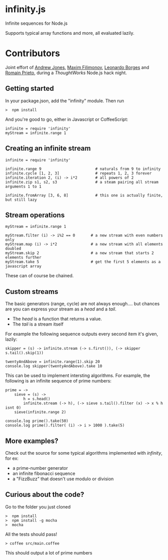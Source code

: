 # infinity.js

Infinite sequences for Node.js

Supports typical array functions and more, all evaluated lazily.

# Contributors

Joint effort of [Andrew Jones](https://github.com/akjones), [Maxim Filimonov](https://github.com/Maxim-Filimonov), [Leonardo Borges](https://github.com/leonardoborges) and [Romain Prieto](https://github.com/rprieto), during a _ThoughtWorks_ Node.js hack night.

## Getting started

In your package.json, add the "infinity" module.
Then run
    
    >  npm install

And you're good to go, either in Javascript or CoffeeScript:
    
    infinite = require 'infinity'
    myStream = infinite.range 1

## Creating an infinite stream

    infinite = require 'infinity'

    infinite.range 9                        # naturals from 9 to infinity
    infinite.cycle [1, 2, 3]                # repeats 1, 2, 3 forever
    infinite.iteration 2, (i) -> i*2        # all powers of 2
    infinite.zip s1, s2, s3                 # a steam pairing all stream arguments 1 to 1

    infinite.fromArray [3, 6, 8]            # this one is actually finite, but still lazy


## Stream operations

    myStream = infinite.range 1

    myStream.filter (i) -> i%2 == 0       # a new stream with even numbers only
    myStream.map (i) -> i*2               # a new stream with all elements doubled
    myStream.skip 2                       # a new stream that starts 2 elements further
    myStream.take 5                       # get the first 5 elements as a javascript array

These can of course be chained.

## Custom streams

The basic generators (range, cycle) are not always enough.... but chances are you can express your stream as a *head* and a *tail*.

* The *head* is a function that returns a value.
* The *tail* is a stream itself

For example the following sequence outputs every second item it's given, lazily:

    skipper = (s) -> infinite.stream (-> s.first()), (-> skipper s.tail().skip(1))

    twentyAndAbove = infinite.range(1).skip 20
    console.log skipper(twentyAndAbove).take 10

This can be used to implement intersting algorithms.
For example, the following is an infinite sequence of prime numbers:

    prime = ->
        sieve = (s) ->
            h = s.head()
            infinite.stream (-> h), (-> sieve s.tail().filter (x) -> x % h isnt 0)
        sieve(infinite.range 2)

    console.log prime().take(50)
    console.log prime().filter( (i) -> i > 1000 ).take(5)

    
## More examples?

Check out the source for some typical algorithms implemented with *infinity*, for ex:

* a prime-number generator
* an infinite fibonacci sequence
* a "FizzBuzz" that doesn't use modulo or division

## Curious about the code?

Go to the folder you just cloned
    
    >  npm install
    >  npm install -g mocha
    >  mocha
    
All the tests should pass!
    
    > coffee src/main.coffee

This should output a lot of prime numbers

